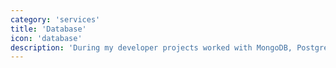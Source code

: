 ```yaml
---
category: 'services'
title: 'Database'
icon: 'database'
description: 'During my developer projects worked with MongoDB, Postgres, SQLite, AWS Buckets'
---
```

